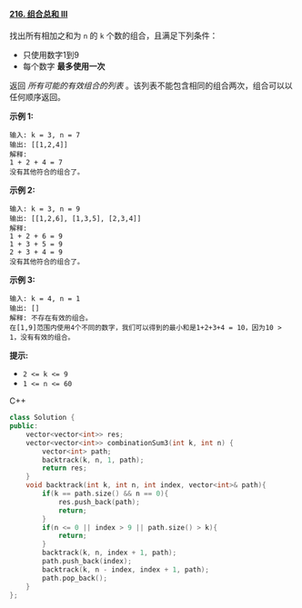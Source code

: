 #### [216. 组合总和 III](https://leetcode-cn.com/problems/combination-sum-iii/)

找出所有相加之和为 `n` 的 `k` 个数的组合，且满足下列条件：

- 只使用数字1到9
- 每个数字 **最多使用一次** 

返回 *所有可能的有效组合的列表* 。该列表不能包含相同的组合两次，组合可以以任何顺序返回。

 

**示例 1:**

```
输入: k = 3, n = 7
输出: [[1,2,4]]
解释:
1 + 2 + 4 = 7
没有其他符合的组合了。
```

**示例 2:**

```
输入: k = 3, n = 9
输出: [[1,2,6], [1,3,5], [2,3,4]]
解释:
1 + 2 + 6 = 9
1 + 3 + 5 = 9
2 + 3 + 4 = 9
没有其他符合的组合了。
```

**示例 3:**

```
输入: k = 4, n = 1
输出: []
解释: 不存在有效的组合。
在[1,9]范围内使用4个不同的数字，我们可以得到的最小和是1+2+3+4 = 10，因为10 > 1，没有有效的组合。
```

 

**提示:**

- `2 <= k <= 9`
- `1 <= n <= 60`


C++

```c++
class Solution {
public:
    vector<vector<int>> res;
    vector<vector<int>> combinationSum3(int k, int n) {
        vector<int> path;
        backtrack(k, n, 1, path);
        return res;
    }
    void backtrack(int k, int n, int index, vector<int>& path){
        if(k == path.size() && n == 0){
            res.push_back(path);
            return;
        }
        if(n <= 0 || index > 9 || path.size() > k){
            return;
        }
        backtrack(k, n, index + 1, path);
        path.push_back(index);
        backtrack(k, n - index, index + 1, path);
        path.pop_back();
    }
};
```

